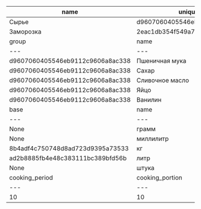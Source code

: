 | name | unique_code |
| --- | --- |
| Сырье | d9607060405546eb9112c9606a8ac338 |
| Заморозка | 2eac1db354f549a7a2e6a2ae67c490d9 |
| group | name | range | unique_code |
| --- | --- | --- | --- |
| d9607060405546eb9112c9606a8ac338 | Пшеничная мука | 82df6f6ce1e542fea869267a02d6d7b2 | 0737f10ba9944ff38c2c0f8eaaa00da0 |
| d9607060405546eb9112c9606a8ac338 | Сахар | 82df6f6ce1e542fea869267a02d6d7b2 | c805dd44eab8418abd7d3ca23b8bcb48 |
| d9607060405546eb9112c9606a8ac338 | Сливочное масло | 82df6f6ce1e542fea869267a02d6d7b2 | 293d487aacb04e62b71d81efb6d24f09 |
| d9607060405546eb9112c9606a8ac338 | Яйцо | e1968e6577c84a0aad9f7fd217c35965 | 9e9bb1e4ca674f21908dac53e4a1d1ae |
| d9607060405546eb9112c9606a8ac338 | Ванилин | 82df6f6ce1e542fea869267a02d6d7b2 | 8ec5474d87e143a180edddcc151312d7 |
| base | name | unique_code | value |
| --- | --- | --- | --- |
| None | грамм | 8b4adf4c750748d8ad723d9395a73533 | 1 |
| None | миллилитр | ad2b8885fb4e48c383111bc389bfd56b | 1 |
| 8b4adf4c750748d8ad723d9395a73533 | кг | 82df6f6ce1e542fea869267a02d6d7b2 | 1000 |
| ad2b8885fb4e48c383111bc389bfd56b | литр | ff8644a71488492ea817bc263ceeeb87 | 1000 |
| None | штука | e1968e6577c84a0aad9f7fd217c35965 | 1 |
| cooking_period | cooking_portion | ingredients | instructions | name | unique_code |
| --- | --- | --- | --- | --- | --- |
| 10 | 10 | [<Src.Models.ingredient.ingredient_model object at 0x00000174CD9B46A0>, <Src.Models.ingredient.ingredient_model object at 0x00000174CD9B47C0>, <Src.Models.ingredient.ingredient_model object at 0x00000174CD9B43D0>, <Src.Models.ingredient.ingredient_model object at 0x00000174CD9B4820>, <Src.Models.ingredient.ingredient_model object at 0x00000174CD9B48B0>] | ['Подготовьте необходимые продукты. Из данного количества у меня получилось 8 штук диаметром около 10 см.', 'Масло положите в сотейник с толстым дном. Растопите его на маленьком огне на плите, на водяной бане либо в микроволновке.', 'Добавьте в теплое масло сахар. Перемешайте венчиком до полного растворения сахара. От тепла сахар довольно быстро растает.', 'Добавьте в масло яйцо. Предварительно все-таки проверьте масло, не горячее ли оно, иначе яйцо может свариться. Перемешайте яйцо с маслом до однородности.', 'Всыпьте муку, добавьте ванилин.', 'Перемешайте массу венчиком до состояния гладкого однородного теста.', 'Разогрейте вафельницу по инструкции к ней. У меня очень старая, еще советских времен электровафельница. Она может и не очень красивая, но печет замечательно!', 'Пеките вафли несколько минут до золотистого цвета. Осторожно откройте вафельницу, она очень горячая! Снимите вафлю лопаткой. Горячая она очень мягкая, как блинчик.'] | Вафли хрустящие в вафельнице | b4b33ddad4ff47f0a15df5aabdb244bd |
